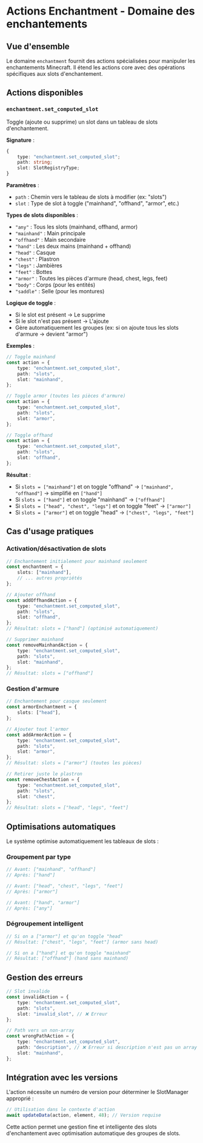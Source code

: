 # Actions Enchantment - Domaine des enchantements

## Vue d'ensemble

Le domaine `enchantment` fournit des actions spécialisées pour manipuler les
enchantements Minecraft. Il étend les actions core avec des opérations
spécifiques aux slots d'enchantement.

## Actions disponibles

### `enchantment.set_computed_slot`

Toggle (ajoute ou supprime) un slot dans un tableau de slots d'enchantement.

**Signature** :

```typescript
{
    type: "enchantment.set_computed_slot";
    path: string;
    slot: SlotRegistryType;
}
```

**Paramètres** :

- `path` : Chemin vers le tableau de slots à modifier (ex: "slots")
- `slot` : Type de slot à toggle ("mainhand", "offhand", "armor", etc.)

**Types de slots disponibles** :

- `"any"` : Tous les slots (mainhand, offhand, armor)
- `"mainhand"` : Main principale
- `"offhand"` : Main secondaire
- `"hand"` : Les deux mains (mainhand + offhand)
- `"head"` : Casque
- `"chest"` : Plastron
- `"legs"` : Jambières
- `"feet"` : Bottes
- `"armor"` : Toutes les pièces d'armure (head, chest, legs, feet)
- `"body"` : Corps (pour les entités)
- `"saddle"` : Selle (pour les montures)

**Logique de toggle** :

- Si le slot est présent → Le supprime
- Si le slot n'est pas présent → L'ajoute
- Gère automatiquement les groupes (ex: si on ajoute tous les slots d'armure →
  devient "armor")

**Exemples** :

```typescript
// Toggle mainhand
const action = {
    type: "enchantment.set_computed_slot",
    path: "slots",
    slot: "mainhand",
};

// Toggle armor (toutes les pièces d'armure)
const action = {
    type: "enchantment.set_computed_slot",
    path: "slots",
    slot: "armor",
};

// Toggle offhand
const action = {
    type: "enchantment.set_computed_slot",
    path: "slots",
    slot: "offhand",
};
```

**Résultat** :

- Si `slots = ["mainhand"]` et on toggle "offhand" → `["mainhand", "offhand"]` →
  simplifié en `["hand"]`
- Si `slots = ["hand"]` et on toggle "mainhand" → `["offhand"]`
- Si `slots = ["head", "chest", "legs"]` et on toggle "feet" → `["armor"]`
- Si `slots = ["armor"]` et on toggle "head" → `["chest", "legs", "feet"]`

## Cas d'usage pratiques

### Activation/désactivation de slots

```typescript
// Enchantement initialement pour mainhand seulement
const enchantment = {
    slots: ["mainhand"],
    // ... autres propriétés
};

// Ajouter offhand
const addOffhandAction = {
    type: "enchantment.set_computed_slot",
    path: "slots",
    slot: "offhand",
};
// Résultat: slots = ["hand"] (optimisé automatiquement)

// Supprimer mainhand
const removeMainhandAction = {
    type: "enchantment.set_computed_slot",
    path: "slots",
    slot: "mainhand",
};
// Résultat: slots = ["offhand"]
```

### Gestion d'armure

```typescript
// Enchantement pour casque seulement
const armorEnchantment = {
    slots: ["head"],
};

// Ajouter tout l'armor
const addArmorAction = {
    type: "enchantment.set_computed_slot",
    path: "slots",
    slot: "armor",
};
// Résultat: slots = ["armor"] (toutes les pièces)

// Retirer juste le plastron
const removeChestAction = {
    type: "enchantment.set_computed_slot",
    path: "slots",
    slot: "chest",
};
// Résultat: slots = ["head", "legs", "feet"]
```

## Optimisations automatiques

Le système optimise automatiquement les tableaux de slots :

### Groupement par type

```typescript
// Avant: ["mainhand", "offhand"]
// Après: ["hand"]

// Avant: ["head", "chest", "legs", "feet"]
// Après: ["armor"]

// Avant: ["hand", "armor"]
// Après: ["any"]
```

### Dégroupement intelligent

```typescript
// Si on a ["armor"] et qu'on toggle "head"
// Résultat: ["chest", "legs", "feet"] (armor sans head)

// Si on a ["hand"] et qu'on toggle "mainhand"
// Résultat: ["offhand"] (hand sans mainhand)
```

## Gestion des erreurs

```typescript
// Slot invalide
const invalidAction = {
    type: "enchantment.set_computed_slot",
    path: "slots",
    slot: "invalid_slot", // ❌ Erreur
};

// Path vers un non-array
const wrongPathAction = {
    type: "enchantment.set_computed_slot",
    path: "description", // ❌ Erreur si description n'est pas un array
    slot: "mainhand",
};
```

## Intégration avec les versions

L'action nécessite un numéro de version pour déterminer le SlotManager approprié
:

```typescript
// Utilisation dans le contexte d'action
await updateData(action, element, 48); // Version requise
```

Cette action permet une gestion fine et intelligente des slots d'enchantement
avec optimisation automatique des groupes de slots.
